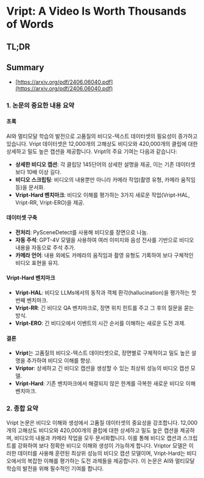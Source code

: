 # Vript: A Video Is Worth Thousands of Words
## TL;DR
## Summary
- [https://arxiv.org/pdf/2406.06040.pdf](https://arxiv.org/pdf/2406.06040.pdf)

### 1. 논문의 중요한 내용 요약

#### 초록

AI와 멀티모달 학습의 발전으로 고품질의 비디오-텍스트 데이터셋의 필요성이 증가하고 있습니다. Vript 데이터셋은 12,000개의 고해상도 비디오와 420,000개의 클립에 대한 상세하고 밀도 높은 캡션을 제공합니다. Vript의 주요 기여는 다음과 같습니다:

- **상세한 비디오 캡션**: 각 클립당 145단어의 상세한 설명을 제공, 이는 기존 데이터셋보다 10배 이상 길다.
- **비디오 스크립팅**: 비디오의 내용뿐만 아니라 카메라 작업(촬영 유형, 카메라 움직임 등)을 문서화.
- **Vript-Hard 벤치마크**: 비디오 이해를 평가하는 3가지 새로운 작업(Vript-HAL, Vript-RR, Vript-ERO)을 제공.
  
#### 데이터셋 구축

- **전처리**: PySceneDetect를 사용해 비디오를 장면으로 나눔.
- **자동 주석**: GPT-4V 모델을 사용하여 여러 이미지와 음성 전사를 기반으로 비디오 내용을 자동으로 주석 추가.
- **카메라 언어**: 내용 외에도 카메라의 움직임과 촬영 유형도 기록하여 보다 구체적인 비디오 표현을 유지.

#### Vript-Hard 벤치마크

- **Vript-HAL**: 비디오 LLMs에서의 동작과 객체 환각(hallucination)을 평가하는 첫 번째 벤치마크.
- **Vript-RR**: 긴 비디오 QA 벤치마크로, 장면 위치 힌트를 주고 그 후의 질문을 묻는 방식.
- **Vript-ERO**: 긴 비디오에서 이벤트의 시간 순서를 이해하는 새로운 도전 과제.

#### 결론

- **Vript**는 고품질의 비디오-텍스트 데이터셋으로, 장면별로 구체적이고 밀도 높은 설명을 추가하여 비디오 이해를 향상.
- **Vriptor**: 상세하고 긴 비디오 캡션을 생성할 수 있는 최상위 성능의 비디오 캡션 모델.
- **Vript-Hard**: 기존 벤치마크에서 해결되지 않은 한계를 극복한 새로운 비디오 이해 벤치마크.

### 2. 종합 요약
Vript 논문은 비디오 이해와 생성에서 고품질 데이터셋의 중요성을 강조합니다. 12,000개의 고해상도 비디오와 420,000개의 클립에 대한 상세하고 밀도 높은 캡션을 제공하며, 비디오의 내용과 카메라 작업을 모두 문서화합니다. 이를 통해 비디오 캡션과 스크립트를 강화하여 보다 정확한 비디오 이해와 생성이 가능하게 합니다. Vriptor 모델은 이러한 데이터를 사용해 훈련된 최상위 성능의 비디오 캡션 모델이며, Vript-Hard는 비디오에서의 복잡한 이해를 평가하는 도전 과제들을 제공합니다. 이 논문은 AI와 멀티모달 학습의 발전을 위해 필수적인 기여를 합니다.